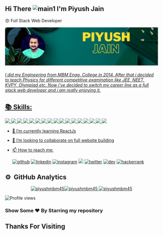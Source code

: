 ## Hi There <img src="https://c.tenor.com/nebZyl8oN7IAAAAi/wave-hello.gif" width="48px" height="48px" alt='main1'/> I'm Piyush Jain
<link href='./style.css' rel='stylesheet'/>
<p>😍 Full Stack Web Developer</p>

<p align="center">
<a href="https://github.com/piyushmbm45">
<img src="./Piyush%20Jain%20(1).gif#thumbnail" alt='main'/>
</p>


###### I did my Engineering from MBM Engg. College in 2014. After that i decided to teach Physics for different competitive examination like JEE, NEET, KVPY, Olympiad etc. Now i've decided to switch my career line as a full stack web developer and i am really enjoying it.

## :books: Skills:
<img src="https://img.icons8.com/color/48/4a90e2/html-5--v1.png"/>  <img src="https://img.icons8.com/color/48/4a90e2/css3.png"/>  <img src="https://img.icons8.com/color/48/000000/javascript--v2.png"/>  <img src="https://img.icons8.com/color/48/000000/nodejs.png"/>  <img src="https://img.icons8.com/color/48/000000/mongodb.png"/>  <img src="https://img.icons8.com/color/48/000000/json.png"/>  <img src="https://img.icons8.com/color/48/000000/npm.png"/> <img src="https://img.icons8.com/color/48/000000/bootstrap.png"/>  <img src="https://img.icons8.com/fluency/48/000000/docker.png"/>  <img src="https://img.icons8.com/color/48/000000/mysql-logo.png"/> <img src="https://img.icons8.com/color/48/000000/heroku.png"/>  <img src="https://img.icons8.com/wired/48/000000/postman-api.png"/>  <img src="https://img.icons8.com/color/48/000000/git.png"/>  <img src="https://img.icons8.com/color/48/000000/github--v3.png"/> <img src="https://img.icons8.com/office/48/000000/react.png"/>  <img src="https://img.icons8.com/fluency/48/000000/grafana.png"/> 
<img src="https://img.icons8.com/color/48/000000/typescript.png"/>


- 🌱 I’m currently learning ReactJs  
- 👯 I’m looking to collaborate on full website building 
- 📫 How to reach me:

    [<img src="https://img.icons8.com/color/48/000000/github.png" alt='github' height='40'>](https://github.com/piyushmbm45)   [<img src="https://img.icons8.com/color/48/000000/linkedin.png" alt='linkedin' height='40'>](https://www.linkedin.com/in/piyush-jain-mbm/)   [<img src="https://img.icons8.com/fluent/48/000000/instagram-new.png" alt='instagram' height='40'>](https://www.instagram.com/just-psj/)   [<img src="https://img.icons8.com/office/40/000000/camera--v2.png"/>](https://www.pexels.com/@piyush-jain-961964) [<img src="https://img.icons8.com/color/48/000000/twitter--v1.png" alt="twitter" height="40"/>](https://twitter.com/piyushjmbm) [<img src="https://img.icons8.com/windows/32/000000/dev.png" alt="dev" height="40"/>](https://dev.to/piyushmbm45) [<img src="https://img.icons8.com/windows/32/000000/hackerrank.png" alt="hackerrank" height="40"/>](https://www.hackerrank.com/piyushmbm45)
     

## ⚙️ &nbsp;GitHub Analytics

<p align="center">
<a href="https://github.com/piyushmbm45">
<!--  <img src="https://activity-graph.herokuapp.com/graph?username=piyushmbm45&theme=dark&hide_border=true" alt="piyushmbm45" height=200px /> -->
<img  src="https://github-readme-stats.vercel.app/api/top-langs/?username=piyushmbm45&show_icons=true&locale=en&layout=compact&theme=dark&hide_border=true" alt="piyushmbm45" height=150px/><img  src="https://github-readme-stats.vercel.app/api?username=piyushmbm45&show_icons=true&locale=en&theme=dark&hide_border=true" alt="piyushmbm45" height=150px />
  <img src="https://github-readme-streak-stats.herokuapp.com/?user=piyushmbm45&theme=dark&hide_border=true" alt="piyushmbm45"/>
</a>
</p>

![Profile views](https://gpvc.arturio.dev/piyushmbm45)  

### Show Some ❤️ By Starring my repository

## Thanks For Visiting
